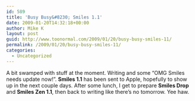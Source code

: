 ```yaml
---
id: 589
title: 'Busy Busy&#8230; Smiles 1.1'
date: 2009-01-20T14:32:18+00:00
author: Mike K
layout: post
guid: http://www.toonormal.com/2009/01/20/busy-busy-smiles-11/
permalink: /2009/01/20/busy-busy-smiles-11/
categories:
  - Uncategorized
---
```

A bit swamped with stuff at the moment. Writing and some &#8220;OMG Smiles needs update now!&#8221;. **Smiles 1.1** has been sent to Apple, hopefully to show up in the next couple days. After some lunch, I get to prepare **Smiles Drop** and **Smiles Zen 1.1**, then back to writing like there&#8217;s no tomorrow. Yee haw.